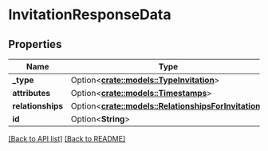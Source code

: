 # InvitationResponseData

## Properties

Name | Type | Description | Notes
------------ | ------------- | ------------- | -------------
**_type** | Option<[**crate::models::TypeInvitation**](TypeInvitation.md)> |  | 
**attributes** | Option<[**crate::models::Timestamps**](Timestamps.md)> |  | 
**relationships** | Option<[**crate::models::RelationshipsForInvitation**](RelationshipsForInvitation.md)> |  | 
**id** | Option<**String**> |  | [readonly]

[[Back to API list]](../README.md#documentation-for-api-endpoints) [[Back to README]](../README.md)


